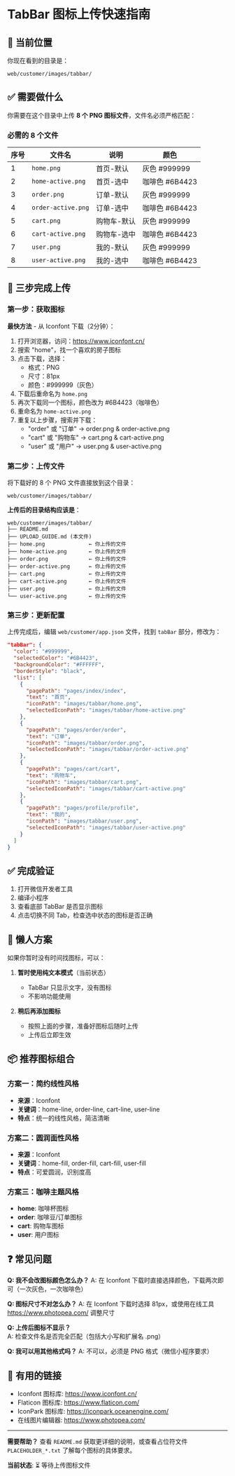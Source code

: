 # TabBar 图标上传快速指南

## 📍 当前位置

你现在看到的目录是：
```
web/customer/images/tabbar/
```

## ✅ 需要做什么

你需要在这个目录中上传 **8 个 PNG 图标文件**，文件名必须严格匹配：

### 必需的 8 个文件

| 序号 | 文件名 | 说明 | 颜色 |
|------|--------|------|------|
| 1 | `home.png` | 首页-默认 | 灰色 #999999 |
| 2 | `home-active.png` | 首页-选中 | 咖啡色 #6B4423 |
| 3 | `order.png` | 订单-默认 | 灰色 #999999 |
| 4 | `order-active.png` | 订单-选中 | 咖啡色 #6B4423 |
| 5 | `cart.png` | 购物车-默认 | 灰色 #999999 |
| 6 | `cart-active.png` | 购物车-选中 | 咖啡色 #6B4423 |
| 7 | `user.png` | 我的-默认 | 灰色 #999999 |
| 8 | `user-active.png` | 我的-选中 | 咖啡色 #6B4423 |

## 🚀 三步完成上传

### 第一步：获取图标

**最快方法** - 从 Iconfont 下载（2分钟）：

1. 打开浏览器，访问：https://www.iconfont.cn/
2. 搜索 "home"，找一个喜欢的房子图标
3. 点击下载，选择：
   - 格式：PNG
   - 尺寸：81px
   - 颜色：#999999（灰色）
4. 下载后重命名为 `home.png`
5. 再次下载同一个图标，颜色改为 #6B4423（咖啡色）
6. 重命名为 `home-active.png`
7. 重复以上步骤，搜索并下载：
   - "order" 或 "订单" → order.png & order-active.png
   - "cart" 或 "购物车" → cart.png & cart-active.png
   - "user" 或 "用户" → user.png & user-active.png

### 第二步：上传文件

将下载好的 8 个 PNG 文件直接放到这个目录：
```
web/customer/images/tabbar/
```

**上传后的目录结构应该是**：
```
web/customer/images/tabbar/
├── README.md
├── UPLOAD_GUIDE.md (本文件)
├── home.png              ← 你上传的文件
├── home-active.png       ← 你上传的文件
├── order.png             ← 你上传的文件
├── order-active.png      ← 你上传的文件
├── cart.png              ← 你上传的文件
├── cart-active.png       ← 你上传的文件
├── user.png              ← 你上传的文件
└── user-active.png       ← 你上传的文件
```

### 第三步：更新配置

上传完成后，编辑 `web/customer/app.json` 文件，找到 `tabBar` 部分，修改为：

```json
"tabBar": {
  "color": "#999999",
  "selectedColor": "#6B4423",
  "backgroundColor": "#FFFFFF",
  "borderStyle": "black",
  "list": [
    {
      "pagePath": "pages/index/index",
      "text": "首页",
      "iconPath": "images/tabbar/home.png",
      "selectedIconPath": "images/tabbar/home-active.png"
    },
    {
      "pagePath": "pages/order/order",
      "text": "订单",
      "iconPath": "images/tabbar/order.png",
      "selectedIconPath": "images/tabbar/order-active.png"
    },
    {
      "pagePath": "pages/cart/cart",
      "text": "购物车",
      "iconPath": "images/tabbar/cart.png",
      "selectedIconPath": "images/tabbar/cart-active.png"
    },
    {
      "pagePath": "pages/profile/profile",
      "text": "我的",
      "iconPath": "images/tabbar/user.png",
      "selectedIconPath": "images/tabbar/user-active.png"
    }
  ]
}
```

## ✅ 完成验证

1. 打开微信开发者工具
2. 编译小程序
3. 查看底部 TabBar 是否显示图标
4. 点击切换不同 Tab，检查选中状态的图标是否正确

## 🎨 懒人方案

如果你暂时没有时间找图标，可以：

1. **暂时使用纯文本模式**（当前状态）
   - TabBar 只显示文字，没有图标
   - 不影响功能使用

2. **稍后再添加图标**
   - 按照上面的步骤，准备好图标后随时上传
   - 上传后立即生效

## 📦 推荐图标组合

### 方案一：简约线性风格
- **来源**：Iconfont
- **关键词**：home-line, order-line, cart-line, user-line
- **特点**：统一的线性风格，简洁清晰

### 方案二：圆润面性风格  
- **来源**：Iconfont
- **关键词**：home-fill, order-fill, cart-fill, user-fill
- **特点**：可爱圆润，识别度高

### 方案三：咖啡主题风格
- **home**: 咖啡杯图标
- **order**: 咖啡豆/订单图标
- **cart**: 购物车图标
- **user**: 用户图标

## ❓ 常见问题

**Q: 我不会改图标颜色怎么办？**
A: 在 Iconfont 下载时直接选择颜色，下载两次即可（一次灰色，一次咖啡色）

**Q: 图标尺寸不对怎么办？**
A: 在 Iconfont 下载时选择 81px，或使用在线工具 https://www.photopea.com/ 调整尺寸

**Q: 上传后图标不显示？**
A: 检查文件名是否完全匹配（包括大小写和扩展名 .png）

**Q: 我可以用其他格式吗？**
A: 不可以，必须是 PNG 格式（微信小程序要求）

## 🔗 有用的链接

- Iconfont 图标库: https://www.iconfont.cn/
- Flaticon 图标库: https://www.flaticon.com/
- IconPark 图标库: https://iconpark.oceanengine.com/
- 在线图片编辑器: https://www.photopea.com/

---

**需要帮助？** 查看 `README.md` 获取更详细的说明，或查看占位符文件 `PLACEHOLDER_*.txt` 了解每个图标的具体要求。

**当前状态**: ⏳ 等待上传图标文件
